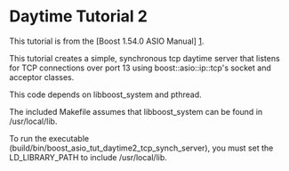 # Daytime Tutorial 2

This tutorial is from the [Boost 1.54.0 ASIO Manual] [1].

This tutorial creates a simple, synchronous tcp daytime server that listens for
TCP connections over port 13 using boost::asio::ip::tcp's socket and acceptor
classes.

This code depends on libboost\_system and pthread.

The included Makefile assumes that libboost\_system can be found in
/usr/local/lib.

To run the executable (build/bin/boost\_asio\_tut\_daytime2\_tcp\_synch\_server), you
must set the LD\_LIBRARY\_PATH to include /usr/local/lib.

  [1]: http://www.boost.org/doc/libs/1_54_0/doc/html/boost_asio/tutorial/tutdaytime2.html

